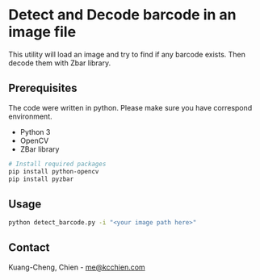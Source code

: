 # Detect and Decode barcode in an image file

This utility will load an image and try to find if any barcode exists. Then decode them with Zbar library.

## Prerequisites

The code were written in python. Please make sure you have correspond environment.

* Python 3
* OpenCV
* ZBar library

```bash
# Install required packages
pip install python-opencv
pip install pyzbar
```

## Usage

```bash
python detect_barcode.py -i "<your image path here>"
```

## Contact
Kuang-Cheng, Chien - me@kcchien.com